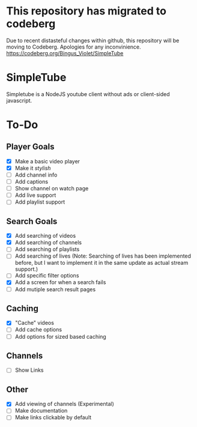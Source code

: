 # This repository has migrated to codeberg
Due to recent distasteful changes within github, this repository will be moving to Codeberg. Apologies for any inconvinience. https://codeberg.org/Bingus_Violet/SimpleTube

# SimpleTube
Simpletube is a NodeJS youtube client without ads or client-sided javascript.

# To-Do
## Player Goals
- [x] Make a basic video player
- [x] Make it *stylish*
- [ ] Add channel info
- [ ] Add captions
- [ ] Show channel on watch page
- [ ] Add live support
- [ ] Add playlist support
## Search Goals
- [x] Add searching of videos
- [x] Add searching of channels
- [ ] Add searching of playlists
- [ ] Add searching of lives (Note: Searching of lives has been implemented before, but I want to implement it in the same update as actual stream support.)
- [ ] Add specific filter options
- [x] Add a screen for when a search fails
- [ ] Add mutiple search result pages
## Caching
- [x] "Cache" videos
- [ ] Add cache options
- [ ] Add options for sized based caching
## Channels
- [ ] Show Links
## Other
- [x] Add viewing of channels (Experimental)
- [ ] Make documentation
- [ ] Make links clickable by default